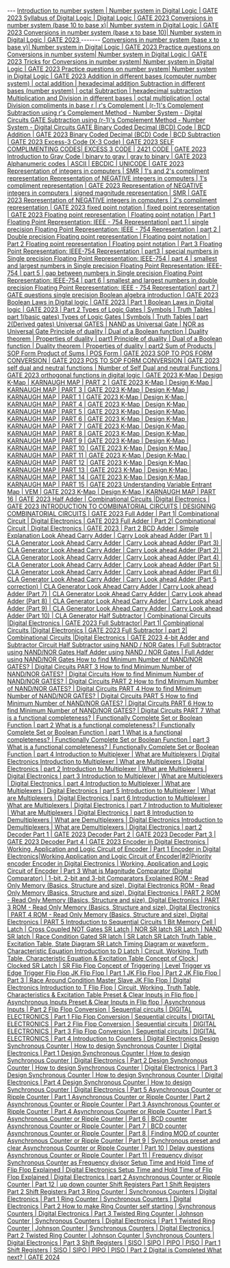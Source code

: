 --- [
          Introduction to number system | Number system in Digital Logic | GATE 2023
        ](https://www.youtube.com/watch?v=fHLYtpGhlX0&list=PLC36xJgs4dxEErKQZ7xFxat8oh4OepU34&index=1&pp=iAQB)
[
          Syllabus of Digital Logic | Digital Logic | GATE 2023
        ](https://www.youtube.com/watch?v=elqrlY0L0ds&list=PLC36xJgs4dxEErKQZ7xFxat8oh4OepU34&index=2&pp=iAQB)
[
          Conversions in number system (base 10 to base x)| Number system in Digital Logic | GATE 2023
        ](https://www.youtube.com/watch?v=6-HuXIzHCOs&list=PLC36xJgs4dxEErKQZ7xFxat8oh4OepU34&index=3&pp=iAQB)
[
          Conversions in number system (base x to base 10)| Number system in Digital Logic | GATE 2023
        ](https://www.youtube.com/watch?v=NkBDdP-UHhU&list=PLC36xJgs4dxEErKQZ7xFxat8oh4OepU34&index=4&pp=iAQB) -------
[
          Conversions in number system (base x to base y)| Number system in Digital Logic | GATE 2023
        ](https://www.youtube.com/watch?v=VrU_uFCwXX8&list=PLC36xJgs4dxEErKQZ7xFxat8oh4OepU34&index=5&pp=iAQB)
[
          Practice questions on Conversions in number system| Number system in Digital Logic | GATE 2023
        ](https://www.youtube.com/watch?v=2nsHFIwfvR8&list=PLC36xJgs4dxEErKQZ7xFxat8oh4OepU34&index=6&pp=iAQB)
[
          Tricks for Conversions in number system| Number system in Digital Logic | GATE 2023
        ](https://www.youtube.com/watch?v=XjeDcGneq9U&list=PLC36xJgs4dxEErKQZ7xFxat8oh4OepU34&index=7&pp=iAQB)
[
          Practice questions on number system| Number system in Digital Logic | GATE 2023
        ](https://www.youtube.com/watch?v=RSaw9iG0ozc&list=PLC36xJgs4dxEErKQZ7xFxat8oh4OepU34&index=8&pp=iAQB)
[
          Addition in different bases (computer number system) | octal addition | hexadecimal addition
        ](https://www.youtube.com/watch?v=QPSHvZTB2i8&list=PLC36xJgs4dxEErKQZ7xFxat8oh4OepU34&index=9&pp=iAQB)
[
          Subtraction in different bases (number system) | octal Subtraction | hexadecimal subtraction
        ](https://www.youtube.com/watch?v=IQoo-7ikmZM&list=PLC36xJgs4dxEErKQZ7xFxat8oh4OepU34&index=10&pp=iAQB)
[
          Multiplication and Division in different bases | octal multiplication | octal Division
        ](https://www.youtube.com/watch?v=Ns3dalI2sBY&list=PLC36xJgs4dxEErKQZ7xFxat8oh4OepU34&index=11&pp=iAQB)
[
          compliments in base r | r's Complement | (r-1)'s Complement
        ](https://www.youtube.com/watch?v=J69sNCTVr-w&list=PLC36xJgs4dxEErKQZ7xFxat8oh4OepU34&index=12&pp=iAQB)
[
          Subtraction using r's Complement Method - Number System - Digital Circuits GATE
        ](https://www.youtube.com/watch?v=QWa_F7cLODY&list=PLC36xJgs4dxEErKQZ7xFxat8oh4OepU34&index=13&pp=iAQB)
[
          Subtraction using (r-1)'s Complement Method - Number System - Digital Circuits GATE
        ](https://www.youtube.com/watch?v=fl3tjiagEJg&list=PLC36xJgs4dxEErKQZ7xFxat8oh4OepU34&index=14&pp=iAQB)
[
          Binary Coded Decimal (BCD) Code | BCD Addition | GATE 2023
        ](https://www.youtube.com/watch?v=ITLbjlxFu5g&list=PLC36xJgs4dxEErKQZ7xFxat8oh4OepU34&index=15&pp=iAQB)
[
          Binary Coded Decimal (BCD) Code | BCD Subtraction | GATE 2023
        ](https://www.youtube.com/watch?v=muGi-gSKzQ8&list=PLC36xJgs4dxEErKQZ7xFxat8oh4OepU34&index=16&pp=iAQB)
[
          Excess-3 Code (X-3 Code) | GATE 2023
        ](https://www.youtube.com/watch?v=rkVmabTptf0&list=PLC36xJgs4dxEErKQZ7xFxat8oh4OepU34&index=17&pp=iAQB)
[
          SELF COMPLIMENTING CODES| EXCESS 3 CODE | 2421 CODE | GATE 2023
        ](https://www.youtube.com/watch?v=51Zyr0roy2E&list=PLC36xJgs4dxEErKQZ7xFxat8oh4OepU34&index=18&pp=iAQB)
[
          Introduction to Gray Code | binary to gray | gray to binary | GATE 2023
        ](https://www.youtube.com/watch?v=mlKto5wEogQ&list=PLC36xJgs4dxEErKQZ7xFxat8oh4OepU34&index=19&pp=iAQB)
[
          Alphanumeric codes | ASCII | EBCDIC | UNICODE | GATE 2023
        ](https://www.youtube.com/watch?v=HYFZdZ1u-Pg&list=PLC36xJgs4dxEErKQZ7xFxat8oh4OepU34&index=20&pp=iAQB)
[
          Representation of integers in computers | SMR | 1's and 2's compliment representation
        ](https://www.youtube.com/watch?v=HyQ3Ggc7-nM&list=PLC36xJgs4dxEErKQZ7xFxat8oh4OepU34&index=21&pp=iAQB)
[
          Representation of NEGATIVE integers in computers | 1's compliment representation | GATE 2023
        ](https://www.youtube.com/watch?v=CwIZxlThDMk&list=PLC36xJgs4dxEErKQZ7xFxat8oh4OepU34&index=22&pp=iAQB)
[
          Representation of NEGATIVE integers in computers | signed magnitude representation | SMR | GATE 2023
        ](https://www.youtube.com/watch?v=BQzA_EODc3E&list=PLC36xJgs4dxEErKQZ7xFxat8oh4OepU34&index=23&pp=iAQB) 
[
          Representation of NEGATIVE integers in computers | 2's compliment representation | GATE 2023
        ](https://www.youtube.com/watch?v=Fj9IGIiOK9I&list=PLC36xJgs4dxEErKQZ7xFxat8oh4OepU34&index=24&pp=iAQB)
[
          fixed point notation | fixed point representation | GATE 2023
        ](https://www.youtube.com/watch?v=iYMfe80wzeI&list=PLC36xJgs4dxEErKQZ7xFxat8oh4OepU34&index=25&pp=iAQB)
[
          Floating point representation | Floating point notation | Part 1
        ](https://www.youtube.com/watch?v=KuVKqgKQVdM&list=PLC36xJgs4dxEErKQZ7xFxat8oh4OepU34&index=26&pp=iAQB)
[
          Floating Point Representation: IEEE - 754 Representation| part 1 | single precision
        ](https://www.youtube.com/watch?v=fXHQK0W3zwM&list=PLC36xJgs4dxEErKQZ7xFxat8oh4OepU34&index=27&pp=iAQB)
[
          Floating Point Representation: IEEE - 754 Representation | part 2 | Double precision
        ](https://www.youtube.com/watch?v=mteFAzFC3P4&list=PLC36xJgs4dxEErKQZ7xFxat8oh4OepU34&index=28&pp=iAQB)
[
          Floating point representation | Floating point notation | Part 2
        ](https://www.youtube.com/watch?v=flRmzIky8rw&list=PLC36xJgs4dxEErKQZ7xFxat8oh4OepU34&index=29&pp=iAQB)
[
          Floating point representation | Floating point notation | Part 3
        ](https://www.youtube.com/watch?v=osqvdP60Y0o&list=PLC36xJgs4dxEErKQZ7xFxat8oh4OepU34&index=30&pp=iAQB)
[
          Floating Point Representation: IEEE-754 Representation | part3 | special numbers in Single precision
        ](https://www.youtube.com/watch?v=yz-b-mu_4KI&list=PLC36xJgs4dxEErKQZ7xFxat8oh4OepU34&index=31&pp=iAQB)
[
          Floating Point Representation: IEEE-754 | part 4 | smallest and largest numbers in Single precision
        ](https://www.youtube.com/watch?v=B0UgEcK1aU8&list=PLC36xJgs4dxEErKQZ7xFxat8oh4OepU34&index=32&pp=iAQB)
[
          Floating Point Representation: IEEE-754 | part 5 | gap between numbers in Single precision
        ](https://www.youtube.com/watch?v=_NfgHhYjdJs&list=PLC36xJgs4dxEErKQZ7xFxat8oh4OepU34&index=33&pp=iAQB)
[
          Floating Point Representation: IEEE-754 | part 6 | smallest and largest numbers in double precision
        ](https://www.youtube.com/watch?v=mI-D7tyBwTc&list=PLC36xJgs4dxEErKQZ7xFxat8oh4OepU34&index=34&pp=iAQB)
[
          Floating Point Representation: IEEE - 754 Representation| part 7 | GATE questions single precision
        ](https://www.youtube.com/watch?v=pJwEs6napxE&list=PLC36xJgs4dxEErKQZ7xFxat8oh4OepU34&index=35&pp=iAQB)
[
          Boolean algebra introduction | GATE 2023
        ](https://www.youtube.com/watch?v=d4-_y8gqV24&list=PLC36xJgs4dxEErKQZ7xFxat8oh4OepU34&index=36&pp=iAQB)
[
          Boolean Laws in Digital logic | GATE 2023 | Part 1
        ](https://www.youtube.com/watch?v=szydSPadawg&list=PLC36xJgs4dxEErKQZ7xFxat8oh4OepU34&index=37&pp=iAQB)
[
          Boolean Laws in Digital logic | GATE 2023 | Part 2
        ](https://www.youtube.com/watch?v=03hoRJVewsM&list=PLC36xJgs4dxEErKQZ7xFxat8oh4OepU34&index=38&pp=iAQB)
[
          Types of Logic Gates | Symbols | Truth Tables | part 1(basic gates)
        ](https://www.youtube.com/watch?v=5gf7z7pbzPw&list=PLC36xJgs4dxEErKQZ7xFxat8oh4OepU34&index=39&pp=iAQB)
[
          Types of Logic Gates | Symbols | Truth Tables | part 2(Derived gates)
        ](https://www.youtube.com/watch?v=Te5UJiTcwDU&list=PLC36xJgs4dxEErKQZ7xFxat8oh4OepU34&index=40&pp=iAQB)
[
          Universal GATES | NAND as Universal Gate | NOR as Universal Gate
        ](https://www.youtube.com/watch?v=Cnxh_-SNFkA&list=PLC36xJgs4dxEErKQZ7xFxat8oh4OepU34&index=41&pp=iAQB)
[
          Principle of duality  | Dual of a Boolean function | Duality theorem | Properties of duality | part1
        ](https://www.youtube.com/watch?v=C9yIwnr92_4&list=PLC36xJgs4dxEErKQZ7xFxat8oh4OepU34&index=42&pp=iAQB)
[
          Principle of duality  | Dual of a Boolean function | Duality theorem | Properties of duality | part2
        ](https://www.youtube.com/watch?v=HCb4C05Nx9Q&list=PLC36xJgs4dxEErKQZ7xFxat8oh4OepU34&index=43&pp=iAQB)
[
          Sum of Products | SOP Form
        ](https://www.youtube.com/watch?v=PJkgMoPN00s&list=PLC36xJgs4dxEErKQZ7xFxat8oh4OepU34&index=44&pp=iAQB)
[
          Product of Sums | POS Form | GATE 2023
        ](https://www.youtube.com/watch?v=y93RLeUfSQ0&list=PLC36xJgs4dxEErKQZ7xFxat8oh4OepU34&index=45&pp=iAQB)
[
          SOP TO POS FORM CONVERSION | GATE 2023
        ](https://www.youtube.com/watch?v=LHlO40ZOAUo&list=PLC36xJgs4dxEErKQZ7xFxat8oh4OepU34&index=46&pp=iAQB)
[
          POS TO SOP FORM CONVERSION | GATE 2023
        ](https://www.youtube.com/watch?v=I7WPvw07xvM&list=PLC36xJgs4dxEErKQZ7xFxat8oh4OepU34&index=47&pp=iAQB)
[
          self dual and neutral functions | Number of Self Dual and neutral Functions | GATE 2023
        ](https://www.youtube.com/watch?v=6EEdnwEtJz0&list=PLC36xJgs4dxEErKQZ7xFxat8oh4OepU34&index=48&pp=iAQB)
[
          orthogonal functions in digital logic | GATE 2023
        ](https://www.youtube.com/watch?v=kcI-PcdMR1c&list=PLC36xJgs4dxEErKQZ7xFxat8oh4OepU34&index=49&pp=iAQB)
[
          K-Map | Design K-Map | KARNAUGH MAP | PART 2 | GATE 2023
        ](https://www.youtube.com/watch?v=mNU91pv2xcA&list=PLC36xJgs4dxEErKQZ7xFxat8oh4OepU34&index=50&pp=iAQB)
[
          K-Map | Design K-Map | KARNAUGH MAP | PART 3 | GATE 2023
        ](https://www.youtube.com/watch?v=BhLMq3WAfgQ&list=PLC36xJgs4dxEErKQZ7xFxat8oh4OepU34&index=51&pp=iAQB)
[
          K-Map | Design K-Map | KARNAUGH MAP | PART 1 | GATE 2023
        ](https://www.youtube.com/watch?v=wYjEX_I32Os&list=PLC36xJgs4dxEErKQZ7xFxat8oh4OepU34&index=52&pp=iAQB)
[
          K-Map | Design K-Map | KARNAUGH MAP | PART 4 | GATE 2023
        ](https://www.youtube.com/watch?v=vc-ebs1IP1c&list=PLC36xJgs4dxEErKQZ7xFxat8oh4OepU34&index=53&pp=iAQB)
[
          K-Map | Design K-Map | KARNAUGH MAP | PART 5 | GATE 2023
        ](https://www.youtube.com/watch?v=2QRa3QRQVv4&list=PLC36xJgs4dxEErKQZ7xFxat8oh4OepU34&index=54&pp=iAQB)
[
          K-Map | Design K-Map | KARNAUGH MAP | PART 6 | GATE 2023
        ](https://www.youtube.com/watch?v=SOm1bg53iOA&list=PLC36xJgs4dxEErKQZ7xFxat8oh4OepU34&index=55&pp=iAQB)
[
          K-Map | Design K-Map | KARNAUGH MAP | PART 7 | GATE 2023
        ](https://www.youtube.com/watch?v=erLkO3F8ioY&list=PLC36xJgs4dxEErKQZ7xFxat8oh4OepU34&index=56&pp=iAQB)
[
          K-Map | Design K-Map | KARNAUGH MAP | PART 8 | GATE 2023
        ](https://www.youtube.com/watch?v=piJm5f6cz2U&list=PLC36xJgs4dxEErKQZ7xFxat8oh4OepU34&index=57&pp=iAQB)
[
          K-Map | Design K-Map | KARNAUGH MAP | PART 9 | GATE 2023
        ](https://www.youtube.com/watch?v=D9xGPHP3fw0&list=PLC36xJgs4dxEErKQZ7xFxat8oh4OepU34&index=58&pp=iAQB)
[
          K-Map | Design K-Map | KARNAUGH MAP | PART 10 | GATE 2023
        ](https://www.youtube.com/watch?v=mGTgl0HqTKM&list=PLC36xJgs4dxEErKQZ7xFxat8oh4OepU34&index=59&pp=iAQB)
[
          K-Map | Design K-Map | KARNAUGH MAP | PART 11 | GATE 2023
        ](https://www.youtube.com/watch?v=PVWeUYcVgWw&list=PLC36xJgs4dxEErKQZ7xFxat8oh4OepU34&index=60&pp=iAQB)
[
          K-Map | Design K-Map | KARNAUGH MAP | PART 12 | GATE 2023
        ](https://www.youtube.com/watch?v=cR_SU9sWS9o&list=PLC36xJgs4dxEErKQZ7xFxat8oh4OepU34&index=61&pp=iAQB)
[
          K-Map | Design K-Map | KARNAUGH MAP | PART 13 | GATE 2023
        ](https://www.youtube.com/watch?v=LpGEo7ZUiH0&list=PLC36xJgs4dxEErKQZ7xFxat8oh4OepU34&index=62&pp=iAQB)
[
          K-Map | Design K-Map | KARNAUGH MAP | PART 14 | GATE 2023
        ](https://www.youtube.com/watch?v=13lR-8Lb0wY&list=PLC36xJgs4dxEErKQZ7xFxat8oh4OepU34&index=63&pp=iAQB)
[
          K-Map | Design K-Map | KARNAUGH MAP | PART 15 | GATE 2023
        ](https://www.youtube.com/watch?v=N-ePSwsweas&list=PLC36xJgs4dxEErKQZ7xFxat8oh4OepU34&index=64&pp=iAQB)
[
          Understanding Variable Entrant Map | VEM | GATE 2023
        ](https://www.youtube.com/watch?v=o_b5D59NwNM&list=PLC36xJgs4dxEErKQZ7xFxat8oh4OepU34&index=65&pp=iAQB)
[
          K-Map | Design K-Map | KARNAUGH MAP | PART 16 | GATE 2023
        ](https://www.youtube.com/watch?v=sAR9wY4k19A&list=PLC36xJgs4dxEErKQZ7xFxat8oh4OepU34&index=66&pp=iAQB)
[
          Half Adder | Combinational Circuits |Digital Electronics | GATE 2023
        ](https://www.youtube.com/watch?v=QVC4dE3R4kM&list=PLC36xJgs4dxEErKQZ7xFxat8oh4OepU34&index=67&pp=iAQB)
[
          INTRODUCTION  TO COMBINATORIAL CIRCUITS | DESIGNING COMBINATORIAL CIRCUITS | GATE 2023
        ](https://www.youtube.com/watch?v=Wkt5xsPJV0o&list=PLC36xJgs4dxEErKQZ7xFxat8oh4OepU34&index=68&pp=iAQB)
[
          Full Adder | Part 1| Combinational Circuit | Digital Electronics | GATE 2023
        ](https://www.youtube.com/watch?v=SDZ8sAObwlM&list=PLC36xJgs4dxEErKQZ7xFxat8oh4OepU34&index=69&pp=iAQB) 
[
          Full Adder | Part 2| Combinational Circuit | Digital Electronics | GATE 2023 | Part 2
        ](https://www.youtube.com/watch?v=l0S4ZZOHYYY&list=PLC36xJgs4dxEErKQZ7xFxat8oh4OepU34&index=70&pp=iAQB)
[
          BCD Adder | Simple Explanation
        ](https://www.youtube.com/watch?v=Sl2BnruivG4&list=PLC36xJgs4dxEErKQZ7xFxat8oh4OepU34&index=71&pp=iAQB)
[
          Look Ahead Carry Adder | Carry Look ahead Adder (Part 1) | CLA Generator
        ](https://www.youtube.com/watch?v=eqNF7IojeR8&list=PLC36xJgs4dxEErKQZ7xFxat8oh4OepU34&index=72&pp=iAQB)
[
          Look Ahead Carry Adder | Carry Look ahead Adder (Part 3) | CLA Generator
        ](https://www.youtube.com/watch?v=7Psxn6n36cQ&list=PLC36xJgs4dxEErKQZ7xFxat8oh4OepU34&index=73&pp=iAQB)
[
          Look Ahead Carry Adder | Carry Look ahead Adder (Part 2) | CLA Generator
        ](https://www.youtube.com/watch?v=rlS1d-sNnDY&list=PLC36xJgs4dxEErKQZ7xFxat8oh4OepU34&index=74&pp=iAQB)
[
          Look Ahead Carry Adder | Carry Look ahead Adder (Part 4) | CLA Generator
        ](https://www.youtube.com/watch?v=eetkIk9mo6g&list=PLC36xJgs4dxEErKQZ7xFxat8oh4OepU34&index=75&pp=iAQB)
[
          Look Ahead Carry Adder | Carry Look ahead Adder (Part 5) | CLA Generator
        ](https://www.youtube.com/watch?v=ryB0RCi0CMA&list=PLC36xJgs4dxEErKQZ7xFxat8oh4OepU34&index=76&pp=iAQB)
[
          Look Ahead Carry Adder | Carry Look ahead Adder (Part 6) | CLA Generator
        ](https://www.youtube.com/watch?v=Q1rYKZJI9Ps&list=PLC36xJgs4dxEErKQZ7xFxat8oh4OepU34&index=77&pp=iAQB)
[
          Look Ahead Carry Adder | Carry Look ahead Adder (Part 5 correction) | CLA Generator
        ](https://www.youtube.com/watch?v=sYVmcMZO3RM&list=PLC36xJgs4dxEErKQZ7xFxat8oh4OepU34&index=78&pp=iAQB)
[
          Look Ahead Carry Adder | Carry Look ahead Adder (Part 7) | CLA Generator
        ](https://www.youtube.com/watch?v=GaEg5YKbLZk&list=PLC36xJgs4dxEErKQZ7xFxat8oh4OepU34&index=79&pp=iAQB)
[
          Look Ahead Carry Adder | Carry Look ahead Adder (Part 8) | CLA Generator
        ](https://www.youtube.com/watch?v=HtRMBLnJasU&list=PLC36xJgs4dxEErKQZ7xFxat8oh4OepU34&index=80&pp=iAQB)
[
          Look Ahead Carry Adder | Carry Look ahead Adder (Part 9) | CLA Generator
        ](https://www.youtube.com/watch?v=6-Lxyi53HJI&list=PLC36xJgs4dxEErKQZ7xFxat8oh4OepU34&index=81&pp=iAQB)
[
          Look Ahead Carry Adder | Carry Look ahead Adder (Part 10) | CLA Generator
        ](https://www.youtube.com/watch?v=3zNooElSUU4&list=PLC36xJgs4dxEErKQZ7xFxat8oh4OepU34&index=82&pp=iAQB)
[
          Half Subtractor | Combinational Circuits |Digital Electronics | GATE 2023
        ](https://www.youtube.com/watch?v=SQmkuePo4-4&list=PLC36xJgs4dxEErKQZ7xFxat8oh4OepU34&index=83&pp=iAQB)
[
          Full Subtractor|  Part 1| Combinational Circuits |Digital Electronics | GATE 2023
        ](https://www.youtube.com/watch?v=DmTveLNQXYA&list=PLC36xJgs4dxEErKQZ7xFxat8oh4OepU34&index=84&pp=iAQB)
[
          Full Subtractor | part 2| Combinational Circuits |Digital Electronics | GATE 2023
        ](https://www.youtube.com/watch?v=Vn_p53ztWNo&list=PLC36xJgs4dxEErKQZ7xFxat8oh4OepU34&index=85&pp=iAQB)
[
          4-bit Adder and Subtractor Circuit
        ](https://www.youtube.com/watch?v=n1obx3eJdjg&list=PLC36xJgs4dxEErKQZ7xFxat8oh4OepU34&index=86&pp=iAQB)
[
          Half Subtractor using NAND / NOR Gates | Full Subtractor using NAND/NOR Gates
        ](https://www.youtube.com/watch?v=SSrymvH6wBU&list=PLC36xJgs4dxEErKQZ7xFxat8oh4OepU34&index=87&pp=iAQB)
[
          Half Adder using NAND / NOR Gates | Full Adder using NAND/NOR Gates
        ](https://www.youtube.com/watch?v=ZK1pXHE8g6U&list=PLC36xJgs4dxEErKQZ7xFxat8oh4OepU34&index=88&pp=iAQB)
[
          How to find Minimum Number of NAND/NOR GATES? | Digital Circuits PART 3
        ](https://www.youtube.com/watch?v=sM2g8kurQyk&list=PLC36xJgs4dxEErKQZ7xFxat8oh4OepU34&index=89&pp=iAQB)
[
          How to find Minimum Number of NAND/NOR GATES? | Digital Circuits
        ](https://www.youtube.com/watch?v=iZ2ykBiFTd8&list=PLC36xJgs4dxEErKQZ7xFxat8oh4OepU34&index=90&pp=iAQB)
[
          How to find Minimum Number of NAND/NOR GATES? | Digital Circuits PART 2
        ](https://www.youtube.com/watch?v=CRNx-7z2bsY&list=PLC36xJgs4dxEErKQZ7xFxat8oh4OepU34&index=91&pp=iAQB)
[
          How to find Minimum Number of NAND/NOR GATES? | Digital Circuits PART 4
        ](https://www.youtube.com/watch?v=LPSMRqM90WY&list=PLC36xJgs4dxEErKQZ7xFxat8oh4OepU34&index=92&pp=iAQB)
[
          How to find Minimum Number of NAND/NOR GATES? | Digital Circuits PART 5
        ](https://www.youtube.com/watch?v=EGbBsIjbgxM&list=PLC36xJgs4dxEErKQZ7xFxat8oh4OepU34&index=93&pp=iAQB)
[
          How to find Minimum Number of NAND/NOR GATES? | Digital Circuits PART 6
        ](https://www.youtube.com/watch?v=stUnbsAAJDQ&list=PLC36xJgs4dxEErKQZ7xFxat8oh4OepU34&index=94&pp=iAQB)
[
          How to find Minimum Number of NAND/NOR GATES? | Digital Circuits PART 7
        ](https://www.youtube.com/watch?v=9KvyKpplI4I&list=PLC36xJgs4dxEErKQZ7xFxat8oh4OepU34&index=95&pp=iAQB)
[
          What is a functional completeness? | Functionally Complete Set or Boolean Function | part 2
        ](https://www.youtube.com/watch?v=FU5YiQoZ4Xo&list=PLC36xJgs4dxEErKQZ7xFxat8oh4OepU34&index=96&pp=iAQB)
[
          What is a functional completeness? | Functionally Complete Set or Boolean Function | part 1
        ](https://www.youtube.com/watch?v=KbMv1-LkeIg&list=PLC36xJgs4dxEErKQZ7xFxat8oh4OepU34&index=97&pp=iAQB)
[
          What is a functional completeness? | Functionally Complete Set or Boolean Function | part 3
        ](https://www.youtube.com/watch?v=I5UIV0M6wMo&list=PLC36xJgs4dxEErKQZ7xFxat8oh4OepU34&index=98&pp=iAQB)
[
          What is a functional completeness? | Functionally Complete Set or Boolean Function | part 4
        ](https://www.youtube.com/watch?v=e9RN2Y6e5Lg&list=PLC36xJgs4dxEErKQZ7xFxat8oh4OepU34&index=99&pp=iAQB)
[
          Introduction to Multiplexer | What are Multiplexers | Digital Electronics
        ](https://www.youtube.com/watch?v=sPm-Ya-IZl8&list=PLC36xJgs4dxEErKQZ7xFxat8oh4OepU34&index=100&pp=iAQB)
[
          Introduction to Multiplexer | What are Multiplexers | Digital Electronics | part 2
        ](https://www.youtube.com/watch?v=aZ5yQhJpBBk&list=PLC36xJgs4dxEErKQZ7xFxat8oh4OepU34&index=101&pp=iAQB)
[
          Introduction to Multiplexer | What are Multiplexers | Digital Electronics | part 3
        ](https://www.youtube.com/watch?v=QP_Faz6EKAw&list=PLC36xJgs4dxEErKQZ7xFxat8oh4OepU34&index=102&pp=iAQB)
[
          Introduction to Multiplexer | What are Multiplexers | Digital Electronics | part 4
        ](https://www.youtube.com/watch?v=nqK6biPsO8Y&list=PLC36xJgs4dxEErKQZ7xFxat8oh4OepU34&index=103&pp=iAQB)
[
          Introduction to Multiplexer | What are Multiplexers | Digital Electronics | part 5
        ](https://www.youtube.com/watch?v=lSECuyKd39o&list=PLC36xJgs4dxEErKQZ7xFxat8oh4OepU34&index=104&pp=iAQB)
[
          Introduction to Multiplexer | What are Multiplexers | Digital Electronics | part 6
        ](https://www.youtube.com/watch?v=tKY2JoD7pJg&list=PLC36xJgs4dxEErKQZ7xFxat8oh4OepU34&index=105&pp=iAQB)
[
          Introduction to Multiplexer | What are Multiplexers | Digital Electronics | part 7
        ](https://www.youtube.com/watch?v=V6qmfofg9OY&list=PLC36xJgs4dxEErKQZ7xFxat8oh4OepU34&index=106&pp=iAQB)
[
          Introduction to Multiplexer | What are Multiplexers | Digital Electronics | part 8
        ](https://www.youtube.com/watch?v=Ftp-tJc9v6A&list=PLC36xJgs4dxEErKQZ7xFxat8oh4OepU34&index=107&pp=iAQB)
[
          Introduction to Demultiplexers | What are Demultiplexers | Digital Electronics
        ](https://www.youtube.com/watch?v=HOrYwG2z6oQ&list=PLC36xJgs4dxEErKQZ7xFxat8oh4OepU34&index=108&pp=iAQB)
[
          Introduction to Demultiplexers | What are Demultiplexers | Digital Electronics | part 2
        ](https://www.youtube.com/watch?v=Tl2CFDSfpWY&list=PLC36xJgs4dxEErKQZ7xFxat8oh4OepU34&index=109&pp=iAQB)
[
          Decoder Part 1 | GATE 2023
        ](https://www.youtube.com/watch?v=B2QedxPJduE&list=PLC36xJgs4dxEErKQZ7xFxat8oh4OepU34&index=110&pp=iAQB)
[
          Decoder Part 2 | GATE 2023
        ](https://www.youtube.com/watch?v=VlNpYx3VSzc&list=PLC36xJgs4dxEErKQZ7xFxat8oh4OepU34&index=111&pp=iAQB)
[
          Decoder Part 3 | GATE 2023
        ](https://www.youtube.com/watch?v=kpIOyN_9R8M&list=PLC36xJgs4dxEErKQZ7xFxat8oh4OepU34&index=112&pp=iAQB)
[
          Decoder Part 4 | GATE 2023
        ](https://www.youtube.com/watch?v=xMlInd98FxY&list=PLC36xJgs4dxEErKQZ7xFxat8oh4OepU34&index=113&pp=iAQB)
[
          Encoder in Digital Electronics | Working, Application and Logic Circuit of Encoder | Part 1
        ](https://www.youtube.com/watch?v=Z2zamF9_qI0&list=PLC36xJgs4dxEErKQZ7xFxat8oh4OepU34&index=114&pp=iAQB)
[
          Encoder in Digital Electronics|Working,Application and Logic Circuit of Encoder|#2|Priority encoder
        ](https://www.youtube.com/watch?v=mXfy9LkWa0Q&list=PLC36xJgs4dxEErKQZ7xFxat8oh4OepU34&index=115&pp=iAQB)
[
          Encoder in Digital Electronics | Working, Application and Logic Circuit of Encoder | Part 3
        ](https://www.youtube.com/watch?v=HM4deVHvVdU&list=PLC36xJgs4dxEErKQZ7xFxat8oh4OepU34&index=116&pp=iAQB)
[
          What is Magnitude Comparator (Digital Comparator) | 1-bit, 2-bit and 3-bit Comparators Explained
        ](https://www.youtube.com/watch?v=J5RYjOas12E&list=PLC36xJgs4dxEErKQZ7xFxat8oh4OepU34&index=117&pp=iAQB)
[
          ROM - Read Only Memory (Basics, Structure and size), Digital Electronics
        ](https://www.youtube.com/watch?v=2iGCGkhaRjM&list=PLC36xJgs4dxEErKQZ7xFxat8oh4OepU34&index=118&pp=iAQB)
[
          ROM - Read Only Memory (Basics, Structure and size), Digital Electronics | PART 2
        ](https://www.youtube.com/watch?v=N75PxxDvjmg&list=PLC36xJgs4dxEErKQZ7xFxat8oh4OepU34&index=119&pp=iAQB)
[
          ROM - Read Only Memory (Basics, Structure and size), Digital Electronics | PART 3
        ](https://www.youtube.com/watch?v=FYku6Vnd8WU&list=PLC36xJgs4dxEErKQZ7xFxat8oh4OepU34&index=120&pp=iAQB)
[
          ROM - Read Only Memory (Basics, Structure and size), Digital Electronics | PART 4
        ](https://www.youtube.com/watch?v=uYgPjeNELZ4&list=PLC36xJgs4dxEErKQZ7xFxat8oh4OepU34&index=121&pp=iAQB)
[
          ROM - Read Only Memory (Basics, Structure and size), Digital Electronics | PART 5
        ](https://www.youtube.com/watch?v=BMYmojOIo38&list=PLC36xJgs4dxEErKQZ7xFxat8oh4OepU34&index=122&pp=iAQB)
[
          Introduction to Sequential Circuits
        ](https://www.youtube.com/watch?v=oWzYMgDYUXk&list=PLC36xJgs4dxEErKQZ7xFxat8oh4OepU34&index=123&pp=iAQB)
[
          1 Bit Memory Cell | Latch | Cross Coupled NOT Gates
        ](https://www.youtube.com/watch?v=sj2DjsrAquA&list=PLC36xJgs4dxEErKQZ7xFxat8oh4OepU34&index=124&pp=iAQB)
[
          SR Latch | NOR SR latch
        ](https://www.youtube.com/watch?v=VOGFHFge7DU&list=PLC36xJgs4dxEErKQZ7xFxat8oh4OepU34&index=125&pp=iAQB)
[
          SR Latch | NAND SR latch | Race Condition
        ](https://www.youtube.com/watch?v=vXjeyyVbBuM&list=PLC36xJgs4dxEErKQZ7xFxat8oh4OepU34&index=126&pp=iAQB)
[
          Gated SR latch | SR Latch
        ](https://www.youtube.com/watch?v=YA35zxGhihw&list=PLC36xJgs4dxEErKQZ7xFxat8oh4OepU34&index=127&pp=iAQB)
[
          SR Latch Truth Table , Excitation Table, State Diagram
        ](https://www.youtube.com/watch?v=xOQQPurb9Io&list=PLC36xJgs4dxEErKQZ7xFxat8oh4OepU34&index=128&pp=iAQB)
[
          SR Latch Timing Diagram or waveform , Characteristic Equation
        ](https://www.youtube.com/watch?v=Ut8mfxpc-YI&list=PLC36xJgs4dxEErKQZ7xFxat8oh4OepU34&index=129&pp=iAQB)
[
          Introduction to D Latch | Circuit, Working, Truth Table, Characteristic Equation &amp; Excitation Table
        ](https://www.youtube.com/watch?v=IwOl7pBX0Es&list=PLC36xJgs4dxEErKQZ7xFxat8oh4OepU34&index=130&pp=iAQB)
[
          Concept of Clock | Clocked SR Latch | SR Flip Flop
        ](https://www.youtube.com/watch?v=WMkWejWVtQA&list=PLC36xJgs4dxEErKQZ7xFxat8oh4OepU34&index=131&pp=iAQB)
[
          Concept of Triggering | Level Trigger vs Edge Trigger Flip Flop
        ](https://www.youtube.com/watch?v=z8z835Tuxu4&list=PLC36xJgs4dxEErKQZ7xFxat8oh4OepU34&index=132&pp=iAQB)
[
          JK Flip Flop | Part 1
        ](https://www.youtube.com/watch?v=BtXZcLfxiSY&list=PLC36xJgs4dxEErKQZ7xFxat8oh4OepU34&index=133&pp=iAQB)
[
          JK Flip Flop | Part 2
        ](https://www.youtube.com/watch?v=9GNdMwlWoAk&list=PLC36xJgs4dxEErKQZ7xFxat8oh4OepU34&index=134&pp=iAQB)
[
          JK Flip Flop | Part 3 | Race Around Condition
        ](https://www.youtube.com/watch?v=F4HeltKvlHM&list=PLC36xJgs4dxEErKQZ7xFxat8oh4OepU34&index=135&pp=iAQB)
[
          Master Slave JK Flip Flop | Digital Electronics
        ](https://www.youtube.com/watch?v=ySrlhFmm-dc&list=PLC36xJgs4dxEErKQZ7xFxat8oh4OepU34&index=136&pp=iAQB)
[
          Introduction to T Flip Flop | Circuit, Working, Truth Table, Characteristics &amp; Excitation Table
        ](https://www.youtube.com/watch?v=l4E-XmNnxLU&list=PLC36xJgs4dxEErKQZ7xFxat8oh4OepU34&index=137&pp=iAQB)
[
          Preset &amp; Clear Inputs in Flip flop | Asynchronous Inputs
        ](https://www.youtube.com/watch?v=V9FQhiDy60A&list=PLC36xJgs4dxEErKQZ7xFxat8oh4OepU34&index=138&pp=iAQB)
[
          Preset &amp; Clear Inputs in Flip flop | Asynchronous Inputs | Part 2
        ](https://www.youtube.com/watch?v=rW0_QxTXK8k&list=PLC36xJgs4dxEErKQZ7xFxat8oh4OepU34&index=139&pp=iAQB)
[
          Flip Flop Conversion | Sequential circuits | DIGITAL ELECTRONICS | Part 1
        ](https://www.youtube.com/watch?v=_x8PFm9Gupw&list=PLC36xJgs4dxEErKQZ7xFxat8oh4OepU34&index=140&pp=iAQB)
[
          Flip Flop Conversion | Sequential circuits | DIGITAL ELECTRONICS | Part 2
        ](https://www.youtube.com/watch?v=rkP-_Bbh2Wg&list=PLC36xJgs4dxEErKQZ7xFxat8oh4OepU34&index=141&pp=iAQB)
[
          Flip Flop Conversion | Sequential circuits | DIGITAL ELECTRONICS | Part 3
        ](https://www.youtube.com/watch?v=tsbqSI6tiz4&list=PLC36xJgs4dxEErKQZ7xFxat8oh4OepU34&index=142&pp=iAQB)
[
          Flip Flop Conversion | Sequential circuits | DIGITAL ELECTRONICS | Part 4
        ](https://www.youtube.com/watch?v=jnaKho3sKT0&list=PLC36xJgs4dxEErKQZ7xFxat8oh4OepU34&index=143&pp=iAQB)
[
          Introduction to Counters | Digital Electronics
        ](https://www.youtube.com/watch?v=kJaj4geAGbI&list=PLC36xJgs4dxEErKQZ7xFxat8oh4OepU34&index=144&pp=iAQB)
[
          Design Synchronous Counter | How to design Synchronous Counter | Digital Electronics | Part 1
        ](https://www.youtube.com/watch?v=3lX5EN4nTS4&list=PLC36xJgs4dxEErKQZ7xFxat8oh4OepU34&index=145&pp=iAQB)
[
          Design Synchronous Counter | How to design Synchronous Counter | Digital Electronics | Part 2
        ](https://www.youtube.com/watch?v=ESuqG7_7ppo&list=PLC36xJgs4dxEErKQZ7xFxat8oh4OepU34&index=146&pp=iAQB)
[
          Design Synchronous Counter | How to design Synchronous Counter | Digital Electronics | Part 3
        ](https://www.youtube.com/watch?v=Cl37NCAkjeM&list=PLC36xJgs4dxEErKQZ7xFxat8oh4OepU34&index=147&pp=iAQB)
[
          Design Synchronous Counter | How to design Synchronous Counter | Digital Electronics | Part 4
        ](https://www.youtube.com/watch?v=uIfbPvNSOnU&list=PLC36xJgs4dxEErKQZ7xFxat8oh4OepU34&index=148&pp=iAQB)
[
          Design Synchronous Counter | How to design Synchronous Counter | Digital Electronics | Part 5
        ](https://www.youtube.com/watch?v=cNbOcXja804&list=PLC36xJgs4dxEErKQZ7xFxat8oh4OepU34&index=149&pp=iAQB)
[
          Asynchronous Counter or Ripple Counter | Part 1
        ](https://www.youtube.com/watch?v=qCeLPMHIwxA&list=PLC36xJgs4dxEErKQZ7xFxat8oh4OepU34&index=150&pp=iAQB)
[
          Asynchronous Counter or Ripple Counter | Part 2
        ](https://www.youtube.com/watch?v=p_x-f1kWiKg&list=PLC36xJgs4dxEErKQZ7xFxat8oh4OepU34&index=151&pp=iAQB)
[
          Asynchronous Counter or Ripple Counter | Part 3
        ](https://www.youtube.com/watch?v=C3kGOpkxUac&list=PLC36xJgs4dxEErKQZ7xFxat8oh4OepU34&index=152&pp=iAQB)
[
          Asynchronous Counter or Ripple Counter | Part 4
        ](https://www.youtube.com/watch?v=WSmvWzu0tuM&list=PLC36xJgs4dxEErKQZ7xFxat8oh4OepU34&index=153&pp=iAQB)
[
          Asynchronous Counter or Ripple Counter | Part 5
        ](https://www.youtube.com/watch?v=Ll3ibr7sIEE&list=PLC36xJgs4dxEErKQZ7xFxat8oh4OepU34&index=154&pp=iAQB)
[
          Asynchronous Counter or Ripple Counter | Part 6 | BCD counter
        ](https://www.youtube.com/watch?v=ihKscF5grIg&list=PLC36xJgs4dxEErKQZ7xFxat8oh4OepU34&index=155&pp=iAQB)
[
          Asynchronous Counter or Ripple Counter | Part 7 | BCD counter
        ](https://www.youtube.com/watch?v=wsKQAOwoN54&list=PLC36xJgs4dxEErKQZ7xFxat8oh4OepU34&index=156&pp=iAQB)
[
          Asynchronous Counter or Ripple Counter | Part 8 | Finding MOD of counter
        ](https://www.youtube.com/watch?v=k3Ya3vjY2kI&list=PLC36xJgs4dxEErKQZ7xFxat8oh4OepU34&index=157&pp=iAQB)
[
          Asynchronous Counter or Ripple Counter | Part 9 | Synchronous preset and clear
        ](https://www.youtube.com/watch?v=KIFAEkI1rZg&list=PLC36xJgs4dxEErKQZ7xFxat8oh4OepU34&index=158&pp=iAQB)
[
          Asynchronous Counter or Ripple Counter | Part 10 | Delay questions
        ](https://www.youtube.com/watch?v=gQ98J0O9WxM&list=PLC36xJgs4dxEErKQZ7xFxat8oh4OepU34&index=159&pp=iAQB)
[
          Asynchronous Counter or Ripple Counter | Part 11 | Frequency divisor
        ](https://www.youtube.com/watch?v=N9oMkledsVQ&list=PLC36xJgs4dxEErKQZ7xFxat8oh4OepU34&index=160&pp=iAQB)
[
          Synchronous Counter as Frequency divisor
        ](https://www.youtube.com/watch?v=CsY2_TFtpwg&list=PLC36xJgs4dxEErKQZ7xFxat8oh4OepU34&index=161&pp=iAQB)
[
          Setup Time and Hold Time of Flip Flop Explained | Digital Electronics
        ](https://www.youtube.com/watch?v=UQJQGoVyPPs&list=PLC36xJgs4dxEErKQZ7xFxat8oh4OepU34&index=162&pp=iAQB)
[
          Setup Time and Hold Time of Flip Flop Explained | Digital Electronics | part 2
        ](https://www.youtube.com/watch?v=aeaETCQRM-c&list=PLC36xJgs4dxEErKQZ7xFxat8oh4OepU34&index=163&pp=iAQB)
[
          Asynchronous Counter or Ripple Counter | Part 12 | up down counter
        ](https://www.youtube.com/watch?v=Ik9L7Isznlo&list=PLC36xJgs4dxEErKQZ7xFxat8oh4OepU34&index=164&pp=iAQB)
[
          Shift Registers Part 1
        ](https://www.youtube.com/watch?v=gsixWiLiDXk&list=PLC36xJgs4dxEErKQZ7xFxat8oh4OepU34&index=165&pp=iAQB)
[
          Shift Registers Part 2
        ](https://www.youtube.com/watch?v=xHgZ5h3dJPk&list=PLC36xJgs4dxEErKQZ7xFxat8oh4OepU34&index=166&pp=iAQB)
[
          Shift Registers Part 3
        ](https://www.youtube.com/watch?v=SOROhMXbb2c&list=PLC36xJgs4dxEErKQZ7xFxat8oh4OepU34&index=167&pp=iAQB)
[
          Ring Counter | Synchronous Counters | Digital Electronics | Part 1
        ](https://www.youtube.com/watch?v=VQMAeDhe0d0&list=PLC36xJgs4dxEErKQZ7xFxat8oh4OepU34&index=168&pp=iAQB)
[
          Ring Counter | Synchronous Counters | Digital Electronics | Part 2
        ](https://www.youtube.com/watch?v=oBemVCvq2xQ&list=PLC36xJgs4dxEErKQZ7xFxat8oh4OepU34&index=169&pp=iAQB)
[
          How to make Ring Counter self starting | Synchronous Counters | Digital Electronics | Part 3
        ](https://www.youtube.com/watch?v=TZtV1fANVgY&list=PLC36xJgs4dxEErKQZ7xFxat8oh4OepU34&index=170&pp=iAQB)
[
          Twisted Ring Counter | Johnson Counter | Synchronous Counters | Digital Electronics | Part 1
        ](https://www.youtube.com/watch?v=01rmJu9y50U&list=PLC36xJgs4dxEErKQZ7xFxat8oh4OepU34&index=171&pp=iAQB)
[
          Twisted Ring Counter | Johnson Counter | Synchronous Counters | Digital Electronics | Part 2
        ](https://www.youtube.com/watch?v=z1geV7_ZqaY&list=PLC36xJgs4dxEErKQZ7xFxat8oh4OepU34&index=172&pp=iAQB)
[
          Twisted Ring Counter | Johnson Counter | Synchronous Counters | Digital Electronics | Part 3
        ](https://www.youtube.com/watch?v=spM-YojygDg&list=PLC36xJgs4dxEErKQZ7xFxat8oh4OepU34&index=173&pp=iAQB)
[
          Shift Registers | SISO | SIPO | PIPO | PISO | Part 1
        ](https://www.youtube.com/watch?v=Ic4xUWUFmDk&list=PLC36xJgs4dxEErKQZ7xFxat8oh4OepU34&index=174&pp=iAQB)
[
          Shift Registers | SISO | SIPO | PIPO | PISO | Part 2
        ](https://www.youtube.com/watch?v=We6zSxtvSxE&list=PLC36xJgs4dxEErKQZ7xFxat8oh4OepU34&index=175&pp=iAQB)
[
          Digital is Completed What next? | GATE 2024
        ](https://www.youtube.com/watch?v=OM-bjG8-KvI&list=PLC36xJgs4dxEErKQZ7xFxat8oh4OepU34&index=176&pp=iAQB)
